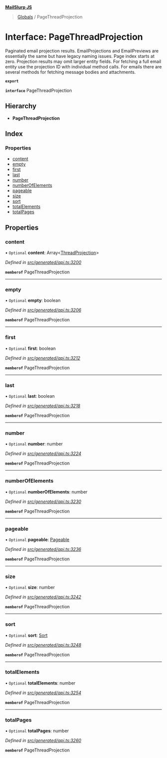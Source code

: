 **[MailSlurp JS](../README.md)**

> [Globals](../README.md) / PageThreadProjection

# Interface: PageThreadProjection

Paginated email projection results. EmailProjections and EmailPreviews are essentially the same but have legacy naming issues. Page index starts at zero. Projection results may omit larger entity fields. For fetching a full email entity use the projection ID with individual method calls. For emails there are several methods for fetching message bodies and attachments.

**`export`** 

**`interface`** PageThreadProjection

## Hierarchy

* **PageThreadProjection**

## Index

### Properties

* [content](pagethreadprojection.md#content)
* [empty](pagethreadprojection.md#empty)
* [first](pagethreadprojection.md#first)
* [last](pagethreadprojection.md#last)
* [number](pagethreadprojection.md#number)
* [numberOfElements](pagethreadprojection.md#numberofelements)
* [pageable](pagethreadprojection.md#pageable)
* [size](pagethreadprojection.md#size)
* [sort](pagethreadprojection.md#sort)
* [totalElements](pagethreadprojection.md#totalelements)
* [totalPages](pagethreadprojection.md#totalpages)

## Properties

### content

• `Optional` **content**: Array\<[ThreadProjection](threadprojection.md)>

*Defined in [src/generated/api.ts:3200](https://github.com/mailslurp/mailslurp-client/blob/fb74c9f/src/generated/api.ts#L3200)*

**`memberof`** PageThreadProjection

___

### empty

• `Optional` **empty**: boolean

*Defined in [src/generated/api.ts:3206](https://github.com/mailslurp/mailslurp-client/blob/fb74c9f/src/generated/api.ts#L3206)*

**`memberof`** PageThreadProjection

___

### first

• `Optional` **first**: boolean

*Defined in [src/generated/api.ts:3212](https://github.com/mailslurp/mailslurp-client/blob/fb74c9f/src/generated/api.ts#L3212)*

**`memberof`** PageThreadProjection

___

### last

• `Optional` **last**: boolean

*Defined in [src/generated/api.ts:3218](https://github.com/mailslurp/mailslurp-client/blob/fb74c9f/src/generated/api.ts#L3218)*

**`memberof`** PageThreadProjection

___

### number

• `Optional` **number**: number

*Defined in [src/generated/api.ts:3224](https://github.com/mailslurp/mailslurp-client/blob/fb74c9f/src/generated/api.ts#L3224)*

**`memberof`** PageThreadProjection

___

### numberOfElements

• `Optional` **numberOfElements**: number

*Defined in [src/generated/api.ts:3230](https://github.com/mailslurp/mailslurp-client/blob/fb74c9f/src/generated/api.ts#L3230)*

**`memberof`** PageThreadProjection

___

### pageable

• `Optional` **pageable**: [Pageable](pageable.md)

*Defined in [src/generated/api.ts:3236](https://github.com/mailslurp/mailslurp-client/blob/fb74c9f/src/generated/api.ts#L3236)*

**`memberof`** PageThreadProjection

___

### size

• `Optional` **size**: number

*Defined in [src/generated/api.ts:3242](https://github.com/mailslurp/mailslurp-client/blob/fb74c9f/src/generated/api.ts#L3242)*

**`memberof`** PageThreadProjection

___

### sort

• `Optional` **sort**: [Sort](sort.md)

*Defined in [src/generated/api.ts:3248](https://github.com/mailslurp/mailslurp-client/blob/fb74c9f/src/generated/api.ts#L3248)*

**`memberof`** PageThreadProjection

___

### totalElements

• `Optional` **totalElements**: number

*Defined in [src/generated/api.ts:3254](https://github.com/mailslurp/mailslurp-client/blob/fb74c9f/src/generated/api.ts#L3254)*

**`memberof`** PageThreadProjection

___

### totalPages

• `Optional` **totalPages**: number

*Defined in [src/generated/api.ts:3260](https://github.com/mailslurp/mailslurp-client/blob/fb74c9f/src/generated/api.ts#L3260)*

**`memberof`** PageThreadProjection
